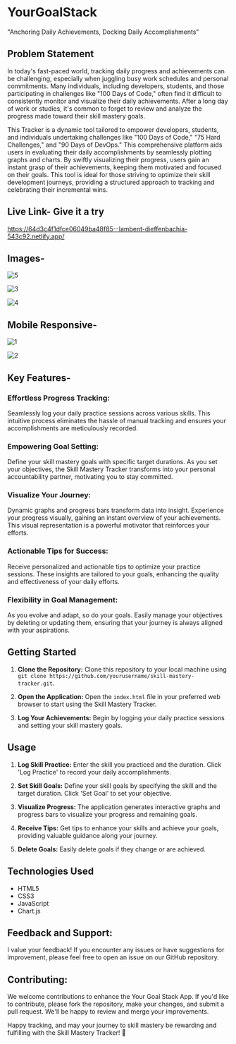 # YourGoalStack
"Anchoring Daily Achievements, Docking Daily Accomplishments"

 ## Problem Statement
In today's fast-paced world, tracking daily progress and achievements can be challenging, especially when juggling busy work schedules and personal commitments. Many individuals, including developers, students, and those participating in challenges like "100 Days of Code," often find it difficult to consistently monitor and visualize their daily achievements. After a long day of work or studies, it's common to forget to review and analyze the progress made toward their skill mastery goals.

This Tracker is a dynamic tool tailored to empower developers, students, and individuals undertaking challenges like "100 Days of Code," "75 Hard Challenges," and "90 Days of DevOps." This comprehensive platform aids users in evaluating their daily accomplishments by seamlessly plotting graphs and charts. By swiftly visualizing their progress, users gain an instant grasp of their achievements, keeping them motivated and focused on their goals. This tool is ideal for those striving to optimize their skill development journeys, providing a structured approach to tracking and celebrating their incremental wins.

## Live Link- Give it a try
https://64d3c4f1dfce06049ba48f85--lambent-dieffenbachia-543c92.netlify.app/


## Images-
![5](https://github.com/impragya08/YourGoalStack/assets/84717393/b13906b4-d09a-402d-adf8-3f8438db5e3e)

![3](https://github.com/impragya08/YourGoalStack/assets/84717393/66db6022-820b-4706-9f06-872c331d2a13)

![4](https://github.com/impragya08/YourGoalStack/assets/84717393/8a6e8999-a6dc-48da-b102-fec2451505ff)

## Mobile Responsive-
![1](https://github.com/impragya08/YourGoalStack/assets/84717393/75734021-e44d-4a4c-820e-6db6eac467f8)

![2](https://github.com/impragya08/YourGoalStack/assets/84717393/531299c9-522a-44d0-9734-92ce542fbbce)

## Key Features-

### Effortless Progress Tracking:
Seamlessly log your daily practice sessions across various skills. This intuitive process eliminates the hassle of manual tracking and ensures your accomplishments are meticulously recorded.

### Empowering Goal Setting: 
Define your skill mastery goals with specific target durations. As you set your objectives, the Skill Mastery Tracker transforms into your personal accountability partner, motivating you to stay committed.

### Visualize Your Journey: 
Dynamic graphs and progress bars transform data into insight. Experience your progress visually, gaining an instant overview of your achievements. This visual representation is a powerful motivator that reinforces your efforts.

### Actionable Tips for Success: 
Receive personalized and actionable tips to optimize your practice sessions. These insights are tailored to your goals, enhancing the quality and effectiveness of your daily efforts.

### Flexibility in Goal Management:
As you evolve and adapt, so do your goals. Easily manage your objectives by deleting or updating them, ensuring that your journey is always aligned with your aspirations.

## Getting Started

1. **Clone the Repository:** Clone this repository to your local machine using `git clone https://github.com/yourusername/skill-mastery-tracker.git`.

2. **Open the Application:** Open the `index.html` file in your preferred web browser to start using the Skill Mastery Tracker.

3. **Log Your Achievements:** Begin by logging your daily practice sessions and setting your skill mastery goals.

## Usage

1. **Log Skill Practice:** Enter the skill you practiced and the duration. Click 'Log Practice' to record your daily accomplishments.

2. **Set Skill Goals:** Define your skill goals by specifying the skill and the target duration. Click 'Set Goal' to set your objective.

3. **Visualize Progress:** The application generates interactive graphs and progress bars to visualize your progress and remaining goals.

4. **Receive Tips:** Get tips to enhance your skills and achieve your goals, providing valuable guidance along your journey.

5. **Delete Goals:** Easily delete goals if they change or are achieved.

## Technologies Used

- HTML5
- CSS3
- JavaScript
- Chart.js

## Feedback and Support:
I value your feedback! If you encounter any issues or have suggestions for improvement, please feel free to open an issue on our GitHub repository.

## Contributing:
We welcome contributions to enhance the Your Goal Stack App. If you'd like to contribute, please fork the repository, make your changes, and submit a pull request. We'll be happy to review and merge your improvements.

Happy tracking, and may your journey to skill mastery be rewarding and fulfilling with the Skill Mastery Tracker! 🌟
